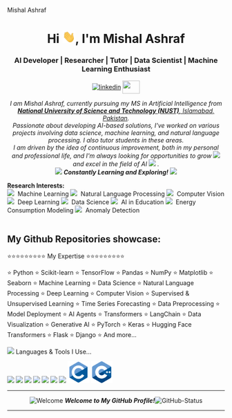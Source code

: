 Mishal Ashraf
<h1 align="center">Hi <img src="https://raw.githubusercontent.com/ABSphreak/ABSphreak/master/gifs/Hi.gif" width="30px">, I'm Mishal Ashraf</h1> <h3 align="center"> AI Developer | Researcher | Tutor | Data Scientist | Machine Learning Enthusiast </h3> <p align="center"> <a href="[https://www.linkedin.com/in/mishal-ashraf/](https://www.linkedin.com/in/mishal-ashraf-439131172/)" target="blank"><img align="center" src="https://cdn.jsdelivr.net/npm/simple-icons@3.0.1/icons/linkedin.svg" alt="linkedin" height="30" width="40" /></a> <a href = "mailto: mishal7991@gmail.com"><img align="center" src="https://simpleicons.org/icons/gmail.svg" height="30" width="40" /></a> </p> <p align="center"> <em> I am Mishal Ashraf, currently pursuing my MS in Artificial Intelligence from <a href="https://www.nust.edu.pk/"> <b>National University of Science and Technology (NUST)</b>, Islamabad, Pakistan</a>. <br> Passionate about developing AI-based solutions, I've worked on various projects involving data science, machine learning, and natural language processing. I also tutor students in these areas. <br> I am driven by the idea of continuous improvement, both in my personal and professional life, and I'm always looking for opportunities to grow <img src="https://github.com/TheDudeThatCode/TheDudeThatCode/blob/master/Assets/Rocket.gif" width="18px"> and excel in the field of AI <img src="https://github.com/TheDudeThatCode/TheDudeThatCode/blob/master/Assets/Medal.gif" width="20px">&nbsp. </em> <br> <img src="https://media.giphy.com/media/VgCDAzcKvsR6OM0uWg/giphy.gif" width="50" /> <b><i>Constantly Learning and Exploring!</i></b> <img src="https://media.giphy.com/media/7j2hfyeVcDtf2/giphy.gif" width="50" /> </p>
<b>Research Interests:</b><br> <img src="https://media.giphy.com/media/ObNTw8Uzwy6KQ/giphy.gif" width="30px">  Machine Learning
<img src="https://media.giphy.com/media/ObNTw8Uzwy6KQ/giphy.gif" width="30px">  Natural Language Processing
<img src="https://media.giphy.com/media/ObNTw8Uzwy6KQ/giphy.gif" width="30px">  Computer Vision
<img src="https://media.giphy.com/media/ObNTw8Uzwy6KQ/giphy.gif" width="30px">  Deep Learning
<img src="https://media.giphy.com/media/ObNTw8Uzwy6KQ/giphy.gif" width="30px">  Data Science
<img src="https://media.giphy.com/media/ObNTw8Uzwy6KQ/giphy.gif" width="30px">  AI in Education
<img src="https://media.giphy.com/media/ObNTw8Uzwy6KQ/giphy.gif" width="30px">  Energy Consumption Modeling
<img src="https://media.giphy.com/media/ObNTw8Uzwy6KQ/giphy.gif" width="30px">  Anomaly Detection <br> <br>

<h2>My Github Repositories showcase:</h2>
⭐⭐⭐⭐⭐⭐⭐⭐⭐ My Expertise ⭐⭐⭐⭐⭐⭐⭐⭐⭐

⭐ Python ⭐ Scikit-learn ⭐ TensorFlow ⭐ Pandas ⭐ NumPy ⭐ Matplotlib ⭐ Seaborn
⭐ Machine Learning ⭐ Data Science ⭐ Natural Language Processing
⭐ Deep Learning ⭐ Computer Vision ⭐ Supervised & Unsupervised Learning
⭐ Time Series Forecasting ⭐ Data Preprocessing ⭐ Model Deployment ⭐ AI Agents
⭐ Transformers ⭐ LangChain ⭐ Data Visualization ⭐ Generative AI
⭐ PyTorch ⭐ Keras ⭐ Hugging Face Transformers ⭐ Flask ⭐ Django ⭐ And more...

<img src="https://media.giphy.com/media/ObNTw8Uzwy6KQ/giphy.gif" width="30px"> Languages & Tools I Use...

<p align="left"> <code><img height="50" src="https://www.vectorlogo.zone/logos/python/python-ar21.svg"></code> <code><img height="50" src="https://www.vectorlogo.zone/logos/tensorflow/tensorflow-icon.svg"></code> <code><img height="50" src="https://www.vectorlogo.zone/logos/pytorch/pytorch-ar21.svg"></code> <code><img height="50" src="https://www.vectorlogo.zone/logos/numpy/numpy-ar21.svg"></code> <code><img height="50" src="https://www.vectorlogo.zone/logos/flask/flask-ar21.svg"></code> <code><img height="50" src="https://www.vectorlogo.zone/logos/github/github-ar21.svg"></code> <code><img height="50" src="https://www.vectorlogo.zone/logos/django/django-ar21.svg"></code> <code><img height="50" src="https://raw.githubusercontent.com/devicons/devicon/master/icons/c/c-original.svg"></code> <code><img height="50" src="https://raw.githubusercontent.com/devicons/devicon/master/icons/cplusplus/cplusplus-original.svg"></code> </p> <hr> <p align="center"> <img src="https://media.giphy.com/media/8UHRm5oY4k4FDxq5QG/giphy.gif" width="30px" alt="Welcome"/>&nbsp;<i><b>Welcome to My GitHub Profile!</b></i><img src="https://media.giphy.com/media/8UHRm5oY4k4FDxq5QG/giphy.gif" width="30px" alt="GitHub-Status"/></p> <hr>
